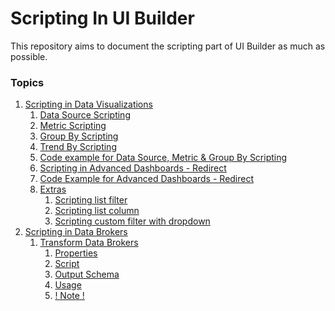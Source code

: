 ﻿# Scripting In UI Builder
This repository aims to document the scripting part of UI Builder as much as possible.


### Topics
1. [Scripting in Data Visualizations](./pages/data_visualizations.md)
	1. [Data Source Scripting](./pages/data_visualizations.md#data-source-scripting)
	2. [Metric Scripting](./pages/data_visualizations.md#metric-scripting)
	3. [Group By Scripting](./pages/data_visualizations.md#group-by-scripting)
	4. [Trend By Scripting](./pages/data_visualizations.md#trend-by-scripting)
	5. [Code example for Data Source, Metric & Group By Scripting](./pages/data_visualizations.md#data-metric-example)
	6. [Scripting in Advanced Dashboards - Redirect](./pages/data_visualizations.md#dashboard-redirect)
	7. [Code Example for Advanced Dashboards - Redirect](./pages/data_visualizations.md#dashboard-redirect-code)
	8. [Extras](./pages/data_visualizations.md#extras)
		1. [Scripting list filter](./pages/data_visualizations.md#list-filter)
		2. [Scripting list column](./pages/data_visualizations.md#list-column)
		3. [Scripting custom filter with dropdown](./pages/extras.md#custom-filter-scripting)
2. [Scripting in Data Brokers](./pages/data_brokers.md)
	1. [Transform Data Brokers](./pages/data_brokers.md#transform-data-broker)
		1. [Properties](./pages/data_brokers.md#transform-properties)
		2. [Script](./pages/data_brokers.md#transform-script)
		3. [Output Schema](./pages/data_brokers.md#transform-output)
		4. [Usage](./pages/data_brokers.md#transform-usage)
		5. [! Note !](./pages/data_brokers.md#transform-notes)




